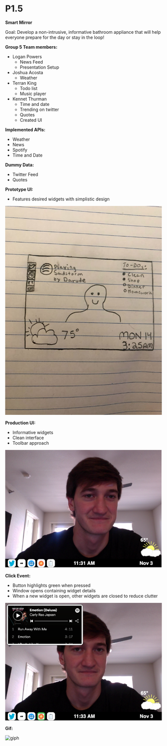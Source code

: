 # P1.5

**Smart Mirror**

Goal: Develop a non-intrusive, informative bathroom appliance that will help everyone prepare for the day or stay in the loop!

**Group 5 Team members:**
- Logan Powers
  - News Feed
  - Presentation Setup
- Joshua Acosta
  - Weather
- Terran King
  - Todo list
  - Music player
- Kennet Thurman
  - Time and date
  - Trending on twitter
  - Quotes
  - Created UI

**Implemented APIs:**
- Weather
- News
- Spotify
- Time and Date

**Dummy Data:**
- Twitter Feed
- Quotes


**Prototype UI:**
- Features desired widgets with simplistic design

![Interface](https://github.com/kennet22/HCI-Group-Project1/blob/master/interfaceV1.jpg?raw=true)

**Production UI:**
- Informative widgets
- Clean interface
- Toolbar approach

![UI](https://github.com/kennet22/HCI-Group-Project1/blob/master/baseScreen.png?raw=true)

**Click Event:**
- Button highlights green when pressed
- Window opens containing widget details
- When a new widget is open, other widgets are closed to reduce clutter

![openMusic](https://github.com/kennet22/HCI-Group-Project1/blob/master/musicOpen.png?raw=true)

**Gif:**

![giph](https://media.giphy.com/media/QYvPxbLEopSeZqZcGu/giphy.gif)


